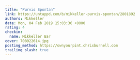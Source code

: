 ```yaml
---
title: "Purvis Spontan"
link: https://untappd.com/b/mikkeller-purvis-spontan/2801892
authors: Mikkeller
date: Mon, 04 Feb 2019 15:03:36 +0000
rating: 4
checkin:
  name: Mikkeller Bar
cover: 708922614.jpg
posting_method: https://ownyourpint.chrisburnell.com
trailing_slash: true
---
```


